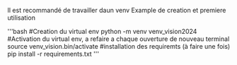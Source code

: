 Il est recommandé de travailler daun venv 
Example de creation et premiere utilisation

'''bash
#Creation du virtual env
python -m venv venv_vision2024
#Activation du virtual env, a refaire a chaque ouverture de nouveau terminal
source venv_vision.bin/activate
#installation des requiremts (à faire une fois)
pip install -r requirements.txt
'''
